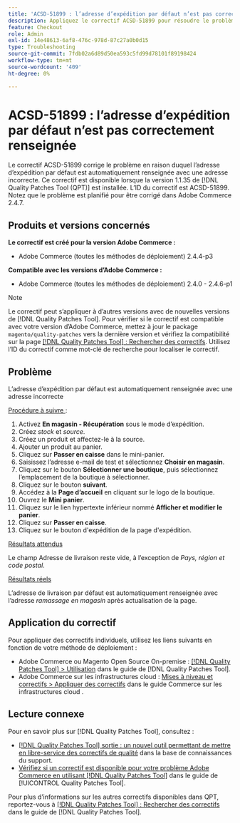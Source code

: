 ```yaml
---
title: 'ACSD-51899 : l’adresse d’expédition par défaut n’est pas correctement renseignée'
description: Appliquez le correctif ACSD-51899 pour résoudre le problème d’Adobe Commerce où l’adresse d’expédition par défaut est automatiquement renseignée avec une adresse incorrecte.
feature: Checkout
role: Admin
exl-id: 14e48613-6af8-476c-978d-87c27a0b0d15
type: Troubleshooting
source-git-commit: 7fdb02a6d89d50ea593c5fd99d78101f89198424
workflow-type: tm+mt
source-wordcount: '409'
ht-degree: 0%

---
```


# ACSD-51899 : l’adresse d’expédition par défaut n’est pas correctement renseignée

Le correctif ACSD-51899 corrige le problème en raison duquel l’adresse d’expédition par défaut est automatiquement renseignée avec une adresse incorrecte. Ce correctif est disponible lorsque la version 1.1.35 de [!DNL Quality Patches Tool (QPT)] est installée. L’ID du correctif est ACSD-51899. Notez que le problème est planifié pour être corrigé dans Adobe Commerce 2.4.7.

## Produits et versions concernés

**Le correctif est créé pour la version Adobe Commerce :**

* Adobe Commerce (toutes les méthodes de déploiement) 2.4.4-p3

**Compatible avec les versions d’Adobe Commerce :**

* Adobe Commerce (toutes les méthodes de déploiement) 2.4.0 - 2.4.6-p1

>[!NOTE]
>
>Le correctif peut s’appliquer à d’autres versions avec de nouvelles versions de [!DNL Quality Patches Tool]. Pour vérifier si le correctif est compatible avec votre version d’Adobe Commerce, mettez à jour le package `magento/quality-patches` vers la dernière version et vérifiez la compatibilité sur la page [[!DNL Quality Patches Tool] : Rechercher des correctifs](https://experienceleague.adobe.com/tools/commerce-quality-patches/index.html). Utilisez l’ID du correctif comme mot-clé de recherche pour localiser le correctif.

## Problème

L’adresse d’expédition par défaut est automatiquement renseignée avec une adresse incorrecte

<u>Procédure à suivre </u> :

1. Activez **En magasin - Récupération** sous le mode d’expédition.
1. Créez *stock* et *source*.
1. Créez un produit et affectez-le à la source.
1. Ajouter un produit au panier.
1. Cliquez sur **Passer en caisse** dans le mini-panier.
1. Saisissez l’adresse e-mail de test et sélectionnez **Choisir en magasin**.
1. Cliquez sur le bouton **Sélectionner une boutique**, puis sélectionnez l’emplacement de la boutique à sélectionner.
1. Cliquez sur le bouton **suivant**.
1. Accédez à la **Page d’accueil** en cliquant sur le logo de la boutique.
1. Ouvrez le **Mini panier**.
1. Cliquez sur le lien hypertexte inférieur nommé **Afficher et modifier le panier**.
1. Cliquez sur **Passer en caisse**.
1. Cliquez sur le bouton d&#39;expédition de la page d&#39;expédition.

<u>Résultats attendus</u>

Le champ Adresse de livraison reste vide, à l’exception de *Pays, région et code postal*.

<u>Résultats réels</u>

L’adresse de livraison par défaut est automatiquement renseignée avec l’adresse *ramassage en magasin* après actualisation de la page.

## Application du correctif

Pour appliquer des correctifs individuels, utilisez les liens suivants en fonction de votre méthode de déploiement :

* Adobe Commerce ou Magento Open Source On-premise : [[!DNL Quality Patches Tool] > Utilisation](/help/tools/quality-patches-tool/usage.md) dans le guide de [!DNL Quality Patches Tool].
* Adobe Commerce sur les infrastructures cloud : [Mises à niveau et correctifs > Appliquer des correctifs](https://experienceleague.adobe.com/docs/commerce-cloud-service/user-guide/develop/upgrade/apply-patches.html) dans le guide Commerce sur les infrastructures cloud .

## Lecture connexe

Pour en savoir plus sur [!DNL Quality Patches Tool], consultez :

* [[!DNL Quality Patches Tool] sortie : un nouvel outil permettant de mettre en libre-service des correctifs de qualité](https://experienceleague.adobe.com/en/docs/commerce-operations/tools/quality-patches-tool/quality-patches-tool-to-self-serve-quality-patches) dans la base de connaissances du support.
* [Vérifiez si un correctif est disponible pour votre problème Adobe Commerce en utilisant [!DNL Quality Patches Tool]](/help/tools/quality-patches-tool/patches-available-in-qpt/check-patch-for-magento-issue-with-magento-quality-patches.md) dans le guide de [!UICONTROL Quality Patches Tool].


Pour plus d’informations sur les autres correctifs disponibles dans QPT, reportez-vous à [[!DNL Quality Patches Tool] : Rechercher des correctifs](https://experienceleague.adobe.com/tools/commerce-quality-patches/index.html) dans le guide de [!DNL Quality Patches Tool].
